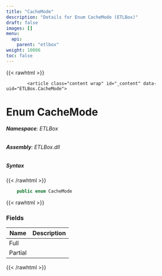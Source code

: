 ```yaml
---
title: "CacheMode"
description: "Details for Enum CacheMode (ETLBox)"
draft: false
images: []
menu:
  api:
    parent: "etlbox"
weight: 10006
toc: false
---
```


{{< rawhtml >}}

            <article class="content wrap" id="_content" data-uid="ETLBox.CacheMode">
  <h1 id="ETLBox_CacheMode" data-uid="ETLBox.CacheMode" class="text-break">Enum CacheMode
</h1>
  <div class="markdown level0 summary"></div>
  <div class="markdown level0 conceptual"></div>
<h6><strong>Namespace</strong>: ETLBox</h6>
  <h6><strong>Assembly</strong>: ETLBox.dll</h6>
  <h5 id="ETLBox_CacheMode_syntax">Syntax</h5>
{{< /rawhtml >}}

```C#
    public enum CacheMode
```

{{< rawhtml >}}
  <h3 id="fields">Fields
</h3>
  <table class="table table-bordered table-striped table-condensed">
    <thead>
      <tr>
        <th>Name</th>
        <th>Description</th>
      </tr>
    <thead>
    <tbody>
      <tr>
        <td id="ETLBox_CacheMode_Full">Full</td>
        <td></td>
      </tr>
      <tr>
        <td id="ETLBox_CacheMode_Partial">Partial</td>
        <td></td>
      </tr>
    </tbody>
  </thead></thead></table>

{{< /rawhtml >}}
